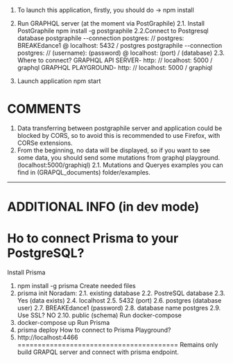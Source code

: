 1. To launch this application, firstly, you should do -> npm install

2. Run GRAPHQL server (at the moment via PostGraphile)
2.1. Install PostGraphile
 npm install -g postgraphile
2.2.Connect to Postgresql database
postgraphile --connection postgres: // postgres: BREAKEdance1 @ localhost: 5432 / postgres
postgraphile --connection postgres: // (username): (password) @ localhost: (port) / (database)
2.3. Where to connect?
GRAPHQL API SERVER-
http: // localhost: 5000 / graphql
GRAPHQL PLAYGROUND-
http: // localhost: 5000 / graphiql

3. Launch application
npm start

COMMENTS
=========================================
1. Data transferring between postgraphile server and application could be blocked by CORS, so to avoid this is recommended to use Firefox, with CORSe extensions.
2. From the beginning, no data will be displayed, so if you want to see some data, you should send some mutations from graphql playground. (localhost:5000/graphiql)
2.1. Mutations and Queryes examples you can find in (GRAPQL_documents) folder/examples.
----------------------------------------
ADDITIONAL INFO (in dev mode)
=========================================
Ho to connect Prisma to your PostgreSQL?
=========================================
Install Prisma
1. npm install -g prisma
Create needed files
2. prisma init
Noradam: 
2.1. existing database
2.2. PostreSQL database
2.3. Yes (data exists)
2.4. localhost
2.5. 5432 (port)
2.6. postgres (database user)
2.7. BREAKEdance1 (password)
2.8. database name postgres
2.9. Use SSL? NO
2.10. public (schema)
Run docker-compose
3. docker-compose up
Run Prisma
4. prisma deploy
How to connect to Prisma Playground?
5. http://localhost:4466
========================================
Remains only build GRAPQL server and connect with prisma endpoint.
